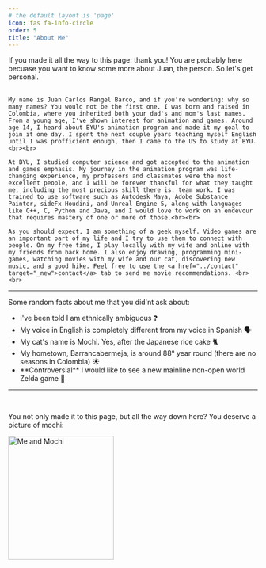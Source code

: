 ```yaml
---
# the default layout is 'page'
icon: fas fa-info-circle
order: 5
title: "About Me"
---
```


<div>
  <p>
    If you made it all the way to this page: thank you! You are probably here becuase you want to know some more about Juan, the person. So let's get personal.<br><br>

    My name is Juan Carlos Rangel Barco, and if you're wondering: why so many names? You would not be the first one. I was born and raised in Colombia, where you inherited both your dad's and mom's last names. From a young age, I've shown interest for animation and games. Around age 14, I heard about BYU's animation program and made it my goal to join it one day. I spent the next couple years teaching myself English until I was profficient enough, then I came to the US to study at BYU. <br><br>

    At BYU, I studied computer science and got accepted to the animation and games emphasis. My journey in the animation program was life-changing experience, my professors and classmates were the most excellent people, and I will be forever thankful for what they taught me, including the most precious skill there is: team work. I was trained to use software such as Autodesk Maya, Adobe Substance Painter, sideFx Houdini, and Unreal Engine 5, along with languages like C++, C, Python and Java, and I would love to work on an endevour that requires mastery of one or more of those.<br><br>

    As you should expect, I am something of a geek myself. Video games are an important part of my life and I try to use them to connect with people. On my free time, I play locally with my wife and online with my friends from back home. I also enjoy drawing, programming mini-games, watching movies with my wife and our cat, discovering new music, and a good hike. Feel free to use the <a href="../contact" target="_new">contact</a> tab to send me movie recommendations. <br><br>

  <hr>
    Some random facts about me that you did'nt ask about:

  <ul>
    <li>I've been told I am ethnically ambiguous &#10067;</li>
    <li>My voice in English is completely different from my voice in Spanish &#128483;</li>
    <li>My cat's name is Mochi. Yes, after the Japanese rice cake &#128008;</li>
    <li>My hometown, Barrancabermeja, is around 88° year round (there are no seasons in Colombia) &#9728;</li>
    <li>**Controversial** I would like to see a new mainline non-open world Zelda game &#x1F928;</li>
  </ul>

  <hr>
  <br>
  <p>
    You not only made it to this page, but all the way down here? You deserve a picture of mochi:<br>
  </p>
  <img src="assets/img/photos/MeAndMochi.jpg" width="65%" height="250px" alt="Me and Mochi">

